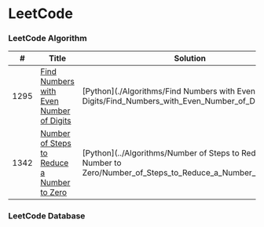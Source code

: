 LeetCode
========

### LeetCode Algorithm


| # | Title | Solution | Difficulty |
|---| ----- | -------- | ---------- |
|1295|[Find Numbers with Even Number of Digits](https://leetcode.com/problems/find-numbers-with-even-number-of-digits/) |[Python](./Algorithms/Find Numbers with Even Number of Digits/Find_Numbers_with_Even_Number_of_Digits.py)|Easy|
|1342|[Number of Steps to Reduce a Number to Zero](https://leetcode.com/problems/number-of-steps-to-reduce-a-number-to-zero/)|[Python](../Algorithms/Number of Steps to Reduce a Number to Zero/Number_of_Steps_to_Reduce_a_Number_to_Zero.py)|Easy|




### LeetCode Database
